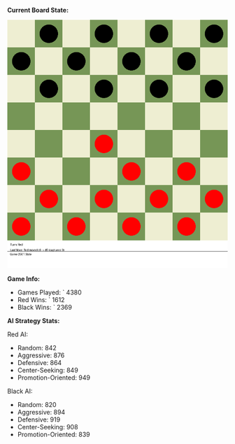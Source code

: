 
**Current Board State:**  
<!-- START_GIF -->
![Checkers Game](./checkers_game.gif)
<!-- END_GIF -->

**Game Info:**  
- Games Played: `<!-- GAMES_PLAYED --> 4380
- Red Wins: `<!-- RED_WINS --> 1612
- Black Wins: `<!-- BLACK_WINS --> 2369

<!-- AI_STATS -->
**AI Strategy Stats:**

Red AI:
- Random: 842
- Aggressive: 876
- Defensive: 864
- Center-Seeking: 849
- Promotion-Oriented: 949

Black AI:
- Random: 820
- Aggressive: 894
- Defensive: 919
- Center-Seeking: 908
- Promotion-Oriented: 839
